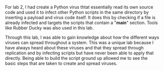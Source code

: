 For lab 2, I had create a Python virus thtat essentially read its own source code and used it to infect other Python scripts in the same directory by inserting a payload and virus code itself. It does this by checking if a file is already infected and targets the scripts that contain a "__main__" section. Tools like Rubber Ducky was also used in this lab.

Through this lab, I was able to gain knowledge about how the different ways viruses can spread throughout a system. This was a unique lab because I have always heard about these viruses and that they spread through replication and by infecting scripts but have never been able to apply that directly. Being able to build the script ground up allowed me to see the basic steps that are taken to create and spread viruses. 
